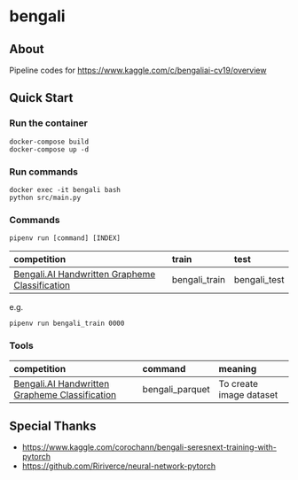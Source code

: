 # bengali
## About
Pipeline codes for https://www.kaggle.com/c/bengaliai-cv19/overview

## Quick Start

### Run the container

```
docker-compose build
docker-compose up -d
```

### Run commands

```
docker exec -it bengali bash
python src/main.py
```

### Commands

```
pipenv run [command] [INDEX]
```

|competition|train|test|
|:-|:-|:-|
|[Bengali.AI Handwritten Grapheme Classification](https://www.kaggle.com/c/bengaliai-cv19)|bengali_train|bengali_test|

e.g.

```
pipenv run bengali_train 0000
```

### Tools

|competition|command|meaning|
|:-|:-|:-|
|[Bengali.AI Handwritten Grapheme Classification](https://www.kaggle.com/c/bengaliai-cv19)|bengali_parquet|To create image dataset|


## Special Thanks

- https://www.kaggle.com/corochann/bengali-seresnext-training-with-pytorch
- https://github.com/Ririverce/neural-network-pytorch
